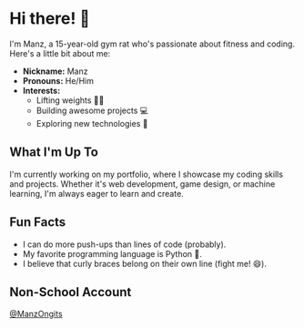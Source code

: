 # Hi there! 👋

I'm Manz, a 15-year-old gym rat who's passionate about fitness and coding. Here's a little bit about me:

- **Nickname:** Manz
- **Pronouns:** He/Him
- **Interests:**
  - Lifting weights 🏋️‍♂️
  - Building awesome projects 💻
  - Exploring new technologies 🌟

## What I'm Up To
I'm currently working on my portfolio, where I showcase my coding skills and projects. Whether it's web development, game design, or machine learning, I'm always eager to learn and create.

## Fun Facts
- I can do more push-ups than lines of code (probably).
- My favorite programming language is Python 🐍.
- I believe that curly braces belong on their own line (fight me! 😄).

 

## Non-School Account
[@ManzOngits](https://github.com/ManzONgits)


